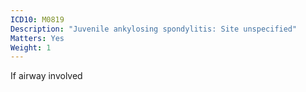 ```yaml
---
ICD10: M0819
Description: "Juvenile ankylosing spondylitis: Site unspecified"
Matters: Yes
Weight: 1
---
```

If airway involved
